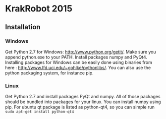 KrakRobot 2015
==============

Installation
---------------------
### Windows
Get Python 2.7 for Windows: http://www.python.org/getit/. Make sure you append python.exe to your PATH.
Install packages numpy and PyQt4. Installing packages for Windows can be easily done using binaries from here : http://www.lfd.uci.edu/~gohlke/pythonlibs/. You can also use the python packaging system, for instance pip.

### Linux
Get Python 2.7 and install packages PyQt and numpy. All of those packages should be bundled into packages for your linux. You can install numpy using pip. For ubuntu qt package is listed as python-qt4, so you can simple run ``sudo apt-get install python-qt4``